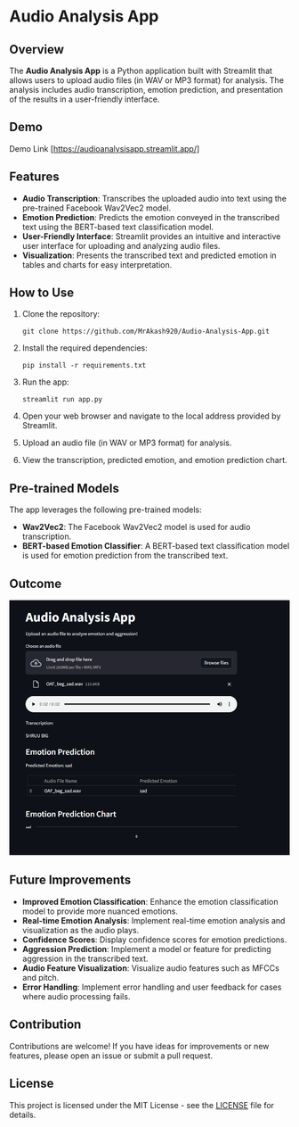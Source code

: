 # Audio Analysis App

## Overview

The **Audio Analysis App** is a Python application built with Streamlit that allows users to upload audio files (in WAV or MP3 format) for analysis. The analysis includes audio transcription, emotion prediction, and presentation of the results in a user-friendly interface.

## Demo
Demo Link [https://audioanalysisapp.streamlit.app/]

## Features

- **Audio Transcription**: Transcribes the uploaded audio into text using the pre-trained Facebook Wav2Vec2 model.
- **Emotion Prediction**: Predicts the emotion conveyed in the transcribed text using the BERT-based text classification model.
- **User-Friendly Interface**: Streamlit provides an intuitive and interactive user interface for uploading and analyzing audio files.
- **Visualization**: Presents the transcribed text and predicted emotion in tables and charts for easy interpretation.

## How to Use

1. Clone the repository:

   ```shell
   git clone https://github.com/MrAkash920/Audio-Analysis-App.git
   ```

2. Install the required dependencies:

   ```shell
   pip install -r requirements.txt
   ```

3. Run the app:

   ```shell
   streamlit run app.py
   ```

4. Open your web browser and navigate to the local address provided by Streamlit.

5. Upload an audio file (in WAV or MP3 format) for analysis.

6. View the transcription, predicted emotion, and emotion prediction chart.

## Pre-trained Models

The app leverages the following pre-trained models:

- **Wav2Vec2**: The Facebook Wav2Vec2 model is used for audio transcription.
- **BERT-based Emotion Classifier**: A BERT-based text classification model is used for emotion prediction from the transcribed text.

## Outcome

![Outcome](https://github.com/MrAkash920/Audio-Analysis-App/raw/main/Outcome.png)

## Future Improvements

- **Improved Emotion Classification**: Enhance the emotion classification model to provide more nuanced emotions.
- **Real-time Emotion Analysis**: Implement real-time emotion analysis and visualization as the audio plays.
- **Confidence Scores**: Display confidence scores for emotion predictions.
- **Aggression Prediction**: Implement a model or feature for predicting aggression in the transcribed text.
- **Audio Feature Visualization**: Visualize audio features such as MFCCs and pitch.
- **Error Handling**: Implement error handling and user feedback for cases where audio processing fails.

## Contribution

Contributions are welcome! If you have ideas for improvements or new features, please open an issue or submit a pull request.

## License

This project is licensed under the MIT License - see the [LICENSE](LICENSE) file for details.

